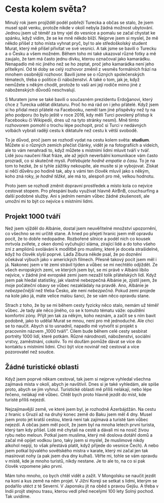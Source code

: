 # Cesta kolem světa?

Minulý rok jsem projížděl podél pobřeží Turecka a občas se stalo, že jsem musel spát venku, protože nikde v okolí nebyla žádná možnost ubytování. Jednou jsem už téměř za tmy vjel do vesnice a pomalu se začal chystat ke spánku, když vidím, že se ke mně někdo blíží. Nejprve jsem si myslel, že mě někdo přišel z toho místa vyhnat pryč, byl to ale středoškolský student Murat, který mě přišel přivítat ve své vesnici. A tak jsme se bavili o Turecku a o Česku a všem možném. Během toho mi také ukazoval různé fotky a mě zaujalo, že tam má často jednu dívku, kterou označoval jako kamarádku. Nenapadlo mě nic jiného než se ho zeptat, proč jeho kamarádka není jeho přítelkyní. Od té doby se celý rozhovor změnil z vesměs formálních frází na mnohem osobnější rozhovor. Bavili jsme se o různých společenských tématech, třeba o politice či náboženství. A také o tom, jak je, když nemůžete s někým chodit, protože to vaši ani její rodiče mimo jiné z náboženských důvodů neschvalují.

S Muratem jsme se také bavili o současném prezidentu Erdoğanovi, který chce z Turecka udělat diktaturu. Proč ho má rád on i jeho přátelé. Když jsem si ho přidal mezi přátelé na Facebooku, neměl tam jiné příspěvky než ty na jeho podporu \(to bylo ještě v roce 2016, kdy měli Turci povolený přístup k Facebooku či Wikipedii, dnes už na tyto stránky nesmí\). Mně tímto rozhovorem pomohl o trochu lépe pochopit, proč si Turci v nedávných volbách vybrali raději cestu k diktatuře než cestu k větší svobodě.

To je důvod, proč jsem se rozhodl vydat na cestu kolem světa: **studium**. Můžete si o různých zemích přečíst články, vidět je na fotografiích a videích, ale to vám nenahradí to, když můžete s místními lidmi mluvit tváří v tvář. Lidé jsou naučeni říkat fráze, ale až jejich neverbální komunikace vám často prozradí, co si skutečně myslí. _Potřebujete hodně empatie a času._ To je na tom to hezké, že si tyhle zážitky nekoupíte, ale musíte si je vybojovat. Získat si něčí důvěru po hodině tak, aby s vámi ten člověk mluvil jako s někým, koho zná roky, je _hodně těžké_, ale má to, alespoň pro mě, velkou hodnotu.

Proto jsem se rozhodl změnit dopravní prostředek a místo kola co nejvíce cestovat stopem. Pro přespání budu využívat hlavně AirBnB, couchsurfing a další podobné služby. Ani s jedním nemám vůbec žádné zkušenosti, ale umožní mi to být co nejvíce s místními lidmi.

## Projekt 1000 tváří

Než jsem vjížděl do Albánie, dostal jsem neuvěřitelné množství upozornění, co všechno se mi určitě stane. A hned po přejetí hranic jsem měl opravdu pocit, že to dobře nedopadne. Rozbořené silnice a podél nich co kousek mrtvola zvířete, z oken domů vyčuhující sláma, zírající lidé a do toho všeho zní z ampliónů svolávání k modlitbě pro muslimy, které je docela strašidelné, když ho člověk slyší poprvé. Láďa Zibura někde psal, že po doznění očekával výbuch jako v amerických filmech. Přesně takový pocit jsem měl i já. Nakonec jsem v té zemi strávil týden a vůbec se mi nechtělo odjíždět. Ze všech evropských zemí, ve kterých jsem byl, se mi právě v Albánii líbilo nejvíce, v žádné jiné evropské zemi jsem nezažil tolik přátelských lidí. Když jsem pak hledal statistiky, jak vlastně nebezpečná Albánie je, zjistil jsem, že moje počáteční obavy se vůbec nezakládaly na pravdě. Ano, Albánie je _nebezpečnější_ než třeba Česko, ale není _nebezpečná_. Pokud zemi projede na kole jako já, máte velice malou šanci, že se vám něco opravdu stane.

Strach z toho, že by se mi během cesty fyzicky něco stalo, nemám už téměř vůbec. Je tady ale něco jiného, co se k tomuto tématu váže: opuštění komfortní zóny. Přijít jen tak za někým, koho neznám, a začít se s ním bavit podobně, jako to udělal Murat se mnou, není pro mě jednoduché. Ale chci se to naučit. Abych si to usnadnil, napadlo mě vytvořit si projekt s pracovním názvem „1000 tváří”. Cílem bude během celé cesty sesbírat portréty 1000 lidí, které potkám. Různé národnosti, náboženství, sociální vrstvy, zaměstnání, cokoliv. To mi doufám pomůže dávat se více do kontaktu s místními lidmi. Chci být více novinář než cestoval a více pozorovatel než soudce.

## Žádné turistické oblasti

Když jsem poprvé někam cestoval, tak jsem si nejprve vyhledal všechna zajímavá místa v okolí, abych je navštívil. Dnes si je také vyhledám, ale spíše proto, abych se jim vyhnul. Turistické oblasti mě příliš nelákají, nebo lépe řečeno, nelákají mě vůbec. Chtěl bych proto hlavně jezdit do míst, kde turisté příliš nejezdí.

Nejzajímavější země, ve které jsem byl, je rozhodně Ázerbájdžán. Na cestu z hranic s Gruzií až na druhý konec země do Baku jsem měl 4 dny. Musel jsem proto jet kratší cestou, která není tak zajímavá a turisté tam vůbec nejezdí. A občas jsem měl pocit, že jsem byl na mnoha letech první turista, který tam kdy přišel. Lidé mě chytali na cestě a dávali mi na nosič živou rybu nebo meloun. Potkal jsem muslima, který mě doslova dotáhl domů a začal mě opíjet vodkou \(ano, taky jsem si myslel, že muslimové nikdy alkohol nepijí, to však přestává platit, když přijede do vesnice Čech\). A nebo jsem potkal bývalého sovětského mistra v karate, který mi začal jen tak masírovat nohy \(a pak jsem dva dny kulhal\). Věřte mi, tohle se vám opravdu v místě, kde je mnoho turistů, nikdy nestane. Je to ale to, na co si pak člověk vzpomene jako první.

Mám toho mnoho, co bych chtěl vidět a zažít. V Mongolsku se naučit jezdit na koni a kus země na něm projet. V Jižní Koreji se setkat s lidmi, kterým se podařilo utéct z té Severní. V Japonsku jít na oběd s pravou Gejšu. A třeba v Indii projít stejnou trasu, kterou vedl před necelými 100 lety Solný pochod. Tak uvidíme.

